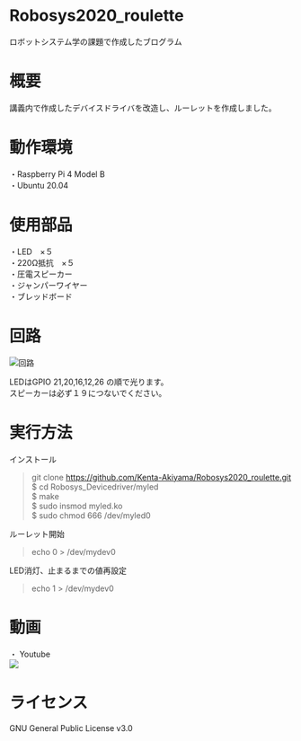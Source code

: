 # Robosys2020_roulette
ロボットシステム学の課題で作成したブログラム  

# 概要
講義内で作成したデバイスドライバを改造し、ルーレットを作成しました。  

# 動作環境
・Raspberry Pi 4 Model B  
・Ubuntu 20.04  

# 使用部品
・LED　×５  
・220Ω抵抗　×５  
・圧電スピーカー  
・ジャンパーワイヤー  
・ブレッドボード  

# 回路
![回路](https://imgur.com/gallery/yXEK7Du"回路図")

LEDはGPIO 21,20,16,12,26 の順で光ります。  
スピーカーは必ず１９につないでください。  
# 実行方法

インストール  
>git clone https://github.com/Kenta-Akiyama/Robosys2020_roulette.git  
>$ cd Robosys_Devicedriver/myled  
>$ make  
>$ sudo insmod myled.ko  
>$ sudo chmod 666 /dev/myled0  

ルーレット開始  
>echo 0 > /dev/mydev0  

LED消灯、止まるまでの値再設定  
>echo 1 > /dev/mydev0  


# 動画
・ Youtube  
[![](https://img.youtube.com/vi/Mp_nhySBATs/0.jpg)](https://www.youtube.com/watch?v=Mp_nhySBATs)  
# ライセンス
GNU General Public License v3.0  
